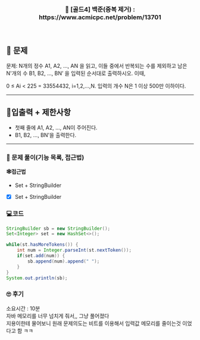 <h3 align="center"> 
    📢  [골드4] 백준(중복 제거) : https://www.acmicpc.net/problem/13701
</h3>

<br>

## 🚀 문제

문제: N개의 정수 A1, A2, ..., AN 을 읽고, 이들 중에서 반복되는 수를 제외하고 남은 N'개의 수 B1, B2, ..., BN’ 을 입력된 순서대로 출력하시오. 이때,

0 ≤ Ai < 225 = 33554432, i=1,2,…,N.
입력의 개수 N은 1 이상 500만 이하이다.

---

## 🚦입출력 + 제한사항

- 첫째 줄에 A1, A2, ..., AN이 주어진다.
- B1, B2, ..., BN’을 출력한다.

---

### 📜 문제 풀이(기능 목록, 접근법)
**🕸접근법**
- Set + StringBuilder

- [x] Set + StringBuilder

### 💻코드

```java
StringBuilder sb = new StringBuilder();
Set<Integer> set = new HashSet<>();

while(st.hasMoreTokens()) {
	int num = Integer.parseInt(st.nextToken());
	if(set.add(num)) {
		sb.append(num).append(" ");
	}
}
System.out.println(sb);
```

### 🙄 후기
소요시간 : 10분  <br>
자바 메모리를 너무 넘치게 줘서,, 그냥 풀어졌다 <br>
지용이한테 물어보니 원래 문제의도는 비트를 이용해서 입력값 메모리를 줄이는것 이었다고 함 ㅋㅋ